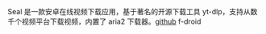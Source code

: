 Seal 是一款安卓在线视频下载应用，基于著名的开源下载工具 yt-dlp，支持从数千个视频平台下载视频，内置了 aria2 下载器。[github](https://github.com/JunkFood02/Seal/releases/)  f-droid